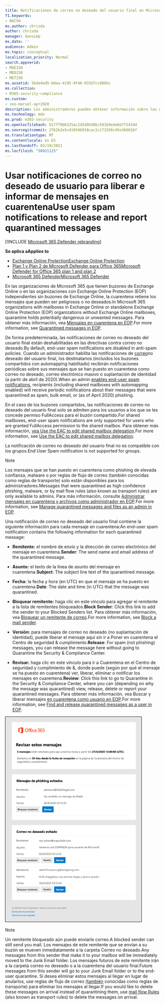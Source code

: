 ```yaml
---
title: Notificaciones de correo no deseado del usuario final en Microsoft 365
f1.keywords:
- NOCSH
ms.author: chrisda
author: chrisda
manager: dansimp
ms.date: ''
audience: Admin
ms.topic: conceptual
localization_priority: Normal
search.appverid:
- MOE150
- MED150
- MET150
ms.assetid: 56de4ed5-b0aa-4195-9f46-033d7cc086bc
ms.collection:
- M365-security-compliance
ms.custom:
- seo-marvel-apr2020
description: Los administradores pueden obtener información sobre las notificaciones de correo no deseado del usuario final para mensajes en cuarentena en Exchange Online Protection (EOP).
ms.technology: mdo
ms.prod: m365-security
ms.openlocfilehash: 617ff9b6325ac2d5d95d8bc591b9e4ebb7f5434d
ms.sourcegitcommit: 27b2b2e5c41934b918cac2c171556c45e36661bf
ms.translationtype: MT
ms.contentlocale: es-ES
ms.lasthandoff: 03/19/2021
ms.locfileid: "50921125"
---
```

# <a name="use-user-spam-notifications-to-release-and-report-quarantined-messages"></a><span data-ttu-id="d9a18-103">Usar notificaciones de correo no deseado de usuario para liberar e informar de mensajes en cuarentena</span><span class="sxs-lookup"><span data-stu-id="d9a18-103">Use user spam notifications to release and report quarantined messages</span></span>

[!INCLUDE [Microsoft 365 Defender rebranding](../includes/microsoft-defender-for-office.md)]

<span data-ttu-id="d9a18-104">**Se aplica a**</span><span class="sxs-lookup"><span data-stu-id="d9a18-104">**Applies to**</span></span>
- [<span data-ttu-id="d9a18-105">Exchange Online Protection</span><span class="sxs-lookup"><span data-stu-id="d9a18-105">Exchange Online Protection</span></span>](exchange-online-protection-overview.md)
- [<span data-ttu-id="d9a18-106">Plan 1 y Plan 2 de Microsoft Defender para Office 365</span><span class="sxs-lookup"><span data-stu-id="d9a18-106">Microsoft Defender for Office 365 plan 1 and plan 2</span></span>](office-365-atp.md)
- [<span data-ttu-id="d9a18-107">Microsoft 365 Defender</span><span class="sxs-lookup"><span data-stu-id="d9a18-107">Microsoft 365 Defender</span></span>](../mtp/microsoft-threat-protection.md)

<span data-ttu-id="d9a18-108">En las organizaciones de Microsoft 365 que tienen buzones de Exchange Online o en las organizaciones con Exchange Online Protection (EOP) independientes sin buzones de Exchange Online, la cuarentena retiene los mensajes que pueden ser peligrosos o no deseados.</span><span class="sxs-lookup"><span data-stu-id="d9a18-108">In Microsoft 365 organizations with mailboxes in Exchange Online or standalone Exchange Online Protection (EOP) organizations without Exchange Online mailboxes, quarantine holds potentially dangerous or unwanted messages.</span></span> <span data-ttu-id="d9a18-109">Para obtener más información, vea [Mensajes en cuarentena en EOP](quarantine-email-messages.md).</span><span class="sxs-lookup"><span data-stu-id="d9a18-109">For more information, see [Quarantined messages in EOP](quarantine-email-messages.md).</span></span>

<span data-ttu-id="d9a18-110">De forma predeterminada, las notificaciones de correo no deseado del usuario final están deshabilitadas en las directivas contra correo no deseado.</span><span class="sxs-lookup"><span data-stu-id="d9a18-110">By default, end-user spam notifications are disabled in anti-spam policies.</span></span> <span data-ttu-id="d9a18-111">Cuando un administrador habilita las notificaciones de [correo](configure-your-spam-filter-policies.md#configure-end-user-spam-notifications)no deseado del usuario final, los destinatarios (incluidos los buzones compartidos con automapping habilitado) recibirán notificaciones periódicas sobre sus mensajes que se han puesto en cuarentena como correo no deseado, correo electrónico masivo o suplantación de identidad (a partir de abril de 2020).</span><span class="sxs-lookup"><span data-stu-id="d9a18-111">When an admin [enables end-user spam notifications](configure-your-spam-filter-policies.md#configure-end-user-spam-notifications), recipients (including shared mailboxes with automapping enabled) will receive periodic notifications about their messages that were quarantined as spam, bulk email, or (as of April 2020) phishing.</span></span>

<span data-ttu-id="d9a18-112">En el caso de los buzones compartidos, las notificaciones de correo no deseado del usuario final solo se admiten para los usuarios a los que se les concede permiso FullAccess para el buzón compartido.</span><span class="sxs-lookup"><span data-stu-id="d9a18-112">For shared mailboxes, end-user spam notifications are only supported for users who are granted FullAccess permission to the shared mailbox.</span></span> <span data-ttu-id="d9a18-113">Para obtener más información, [vea Use the EAC to edit shared mailbox delegation](/Exchange/collaboration-exo/shared-mailboxes#use-the-eac-to-edit-shared-mailbox-delegation).</span><span class="sxs-lookup"><span data-stu-id="d9a18-113">For more information, see [Use the EAC to edit shared mailbox delegation](/Exchange/collaboration-exo/shared-mailboxes#use-the-eac-to-edit-shared-mailbox-delegation).</span></span>

<span data-ttu-id="d9a18-114">La notificación de correo no deseado del usuario final no es compatible con los grupos.</span><span class="sxs-lookup"><span data-stu-id="d9a18-114">End User Spam notification is not supported for groups.</span></span>

> [!NOTE]
> <span data-ttu-id="d9a18-115">Los mensajes que se han puesto en cuarentena como phishing de elevada confianza, malware o por reglas de flujo de correo (también conocidas como reglas de transporte) solo están disponibles para los administradores.</span><span class="sxs-lookup"><span data-stu-id="d9a18-115">Messages that were quarantined as high confidence phishing, malware, or by mail flow rules (also known as transport rules) are only available to admins.</span></span> <span data-ttu-id="d9a18-116">Para más información, consulte [Administrar mensajes en cuarentena y archivos como administrador en EOP](manage-quarantined-messages-and-files.md).</span><span class="sxs-lookup"><span data-stu-id="d9a18-116">For more information, see [Manage quarantined messages and files as an admin in EOP](manage-quarantined-messages-and-files.md).</span></span>

<span data-ttu-id="d9a18-117">Una notificación de correo no deseado del usuario final contiene la siguiente información para cada mensaje en cuarentena:</span><span class="sxs-lookup"><span data-stu-id="d9a18-117">An end-user spam notification contains the following information for each quarantined message:</span></span>

- <span data-ttu-id="d9a18-118">**Remitente:** el nombre de envío y la dirección de correo electrónico del mensaje en cuarentena.</span><span class="sxs-lookup"><span data-stu-id="d9a18-118">**Sender**: The send name and email address of the quarantined message.</span></span>

- <span data-ttu-id="d9a18-119">**Asunto:** el texto de la línea de asunto del mensaje en cuarentena.</span><span class="sxs-lookup"><span data-stu-id="d9a18-119">**Subject**: The subject line text of the quarantined message.</span></span>

- <span data-ttu-id="d9a18-120">**Fecha:** la fecha y hora (en UTC) en que el mensaje se ha puesto en cuarentena.</span><span class="sxs-lookup"><span data-stu-id="d9a18-120">**Date**: The date and time (in UTC) that the message was quarantined.</span></span>

- <span data-ttu-id="d9a18-121">**Bloquear remitente:** haga clic en este vínculo para agregar el remitente a la lista de remitentes bloqueados.</span><span class="sxs-lookup"><span data-stu-id="d9a18-121">**Block Sender**: Click this link to add the sender to your Blocked Senders list.</span></span> <span data-ttu-id="d9a18-122">Para obtener más información, vea [Bloquear un remitente de correo](https://support.microsoft.com/office/b29fd867-cac9-40d8-aed1-659e06a706e4).</span><span class="sxs-lookup"><span data-stu-id="d9a18-122">For more information, see [Block a mail sender](https://support.microsoft.com/office/b29fd867-cac9-40d8-aed1-659e06a706e4).</span></span>

- <span data-ttu-id="d9a18-123">**Versión:** para mensajes de correo no deseado (no suplantación de identidad), puede liberar el mensaje aquí sin ir a Poner en cuarentena el Centro de seguridad & cumplimiento.</span><span class="sxs-lookup"><span data-stu-id="d9a18-123">**Release**: For spam (not phishing) messages, you can release the message here without going to Quarantine the Security & Compliance Center.</span></span>

- <span data-ttu-id="d9a18-124">**Revisar:** haga clic en este vínculo para ir a Cuarentena en el Centro de seguridad y cumplimiento de &, donde puede (según por qué el mensaje se ha puesto en cuarentena) ver, liberar, eliminar o notificar los mensajes en cuarentena.</span><span class="sxs-lookup"><span data-stu-id="d9a18-124">**Review**: Click this link to go to Quarantine in the Security & Compliance Center, where you can (depending on why the message was quarantined) view, release, delete or report your quarantined messages.</span></span> <span data-ttu-id="d9a18-125">Para obtener más información, vea Buscar y liberar mensajes [en cuarentena como usuario en EOP](find-and-release-quarantined-messages-as-a-user.md).</span><span class="sxs-lookup"><span data-stu-id="d9a18-125">For more information, see [Find and release quarantined messages as a user in EOP](find-and-release-quarantined-messages-as-a-user.md).</span></span>

![Ejemplo de notificación de correo no deseado para el usuario final](../../media/end-user-spam-notification.png)

> [!NOTE]
> <span data-ttu-id="d9a18-127">Un remitente bloqueado aún puede enviarle correo.</span><span class="sxs-lookup"><span data-stu-id="d9a18-127">A blocked sender can still send you mail.</span></span> <span data-ttu-id="d9a18-128">Los mensajes de este remitente que se envían a su buzón se mueven inmediatamente a la carpeta Correo no deseado.</span><span class="sxs-lookup"><span data-stu-id="d9a18-128">Any messages from this sender that make it to your mailbox will be immediately moved to the Junk Email folder.</span></span> <span data-ttu-id="d9a18-129">Los mensajes futuros de este remitente irán a la carpeta correo no deseado o a la cuarentena del usuario final.</span><span class="sxs-lookup"><span data-stu-id="d9a18-129">Future messages from this sender will go to your Junk Email folder or to the end-user quarantine.</span></span> <span data-ttu-id="d9a18-130">Si desea eliminar estos mensajes al llegar en lugar de anularlos, use reglas de flujo de correo [(también](/exchange/security-and-compliance/mail-flow-rules/mail-flow-rules) conocidas como reglas de transporte) para eliminar los mensajes al llegar.</span><span class="sxs-lookup"><span data-stu-id="d9a18-130">If you would like to delete these messages on arrival instead of quarantining them, use [mail flow Rules](/exchange/security-and-compliance/mail-flow-rules/mail-flow-rules) (also known as transport rules) to delete the messages on arrival.</span></span>